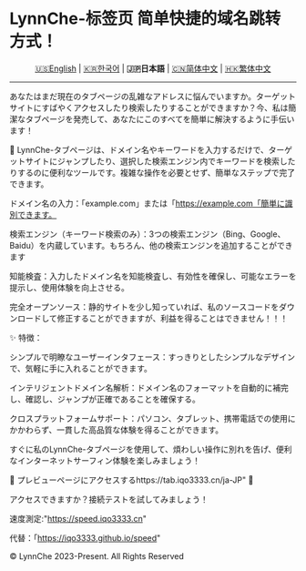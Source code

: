 # LynnChe-标签页  简单快捷的域名跳转方式！ 

<p align="center" class="language" title="Language selection 语言选择">
  <a href="README_en_us.md">🇺🇸English</a> | 
  <a href="README_ko_KR.md">🇰🇷한국어</a> | 
    <b>🇯🇵日本語</b> | 
  <a href="README.md">🇨🇳简体中文</a> | 
  <a href="README_zh_hk.md">🇭🇰繁体中文</a> 
</p>
<hr>
あなたはまだ現在のタブページの乱雑なアドレスに悩んでいますか。ターゲットサイトにすばやくアクセスしたり検索したりすることができますか？今、私は簡潔なタブページを発売して、あなたにこのすべてを簡単に解決するように手伝います！

🔗 LynnChe-タブページは、ドメイン名やキーワードを入力するだけで、ターゲットサイトにジャンプしたり、選択した検索エンジン内でキーワードを検索したりするのに便利なツールです。複雑な操作を必要とせず、簡単なステップで完了できます。

ドメイン名の入力：「example.com」または「https://example.com「簡単に識別できます。

検索エンジン（キーワード検索のみ）：3つの検索エンジン（Bing、Google、Baidu）を内蔵しています。もちろん、他の検索エンジンを追加することができます

知能検査：入力したドメイン名を知能検査し、有効性を確保し、可能なエラーを提示し、使用体験を向上させる。

完全オープンソース：静的サイトを少し知っていれば、私のソースコードをダウンロードして修正することができますが、利益を得ることはできません！！！

✨ 特徴：

シンプルで明瞭なユーザーインタフェース：すっきりとしたシンプルなデザインで、気軽に手に入れることができます。

インテリジェントドメイン名解析：ドメイン名のフォーマットを自動的に補完し、確認し、ジャンプが正確であることを確保する。

クロスプラットフォームサポート：パソコン、タブレット、携帯電話での使用にかかわらず、一貫した高品質な体験を得ることができます。

すぐに私のLynnChe-タブページを使用して、煩わしい操作に別れを告げ、便利なインターネットサーフィン体験を楽しみましょう！

📌 プレビューページにアクセスするhttps://tab.iqo3333.cn/ja-JP" 🔗

アクセスできますか？接続テストを試してみましょう！

速度測定:"https://speed.iqo3333.cn"

代替：「https://iqo3333.github.io/speed"

© LynnChe 2023-Present. All Rights Reserved
